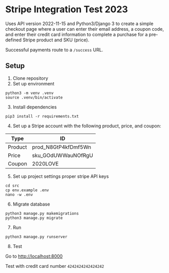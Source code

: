 # Stripe Integration Test 2023

Uses API version 2022-11-15 and Python3/Django 3 to create a simple checkout page where a user can enter their email address, a coupon code, and enter their credit card information to complete a purchase for a pre-defined Stripe product and SKU (price).

Successful payments route to a `/success` URL.

## Setup

1. Clone repository
2. Set up environment

```
python3 -m venv .venv
source .venv/bin/activate
```

3. Install dependencies

```
pip3 install -r requirements.txt
```

4. Set up a Stripe account with the following product, price, and coupon:

| Type    | ID                  |
| ------- | ------------------- |
| Product | prod_N8GtP4kfDmf5Wn |
| Price   | sku_GOdUWWauNOfRgU  |
| Coupon  | 2020LOVE            |

5. Set up project settings proper stripe API keys

```
cd src
cp env.example .env
nano -w .env
```

6. Migrate database

```
python3 manage.py makemigrations
python3 manage.py migrate
```

7. Run

```
python3 manage.py runserver
```

8. Test

Go to [http://localhost:8000](http://localhost:8000)

Test with credit card number `4242424242424242`
